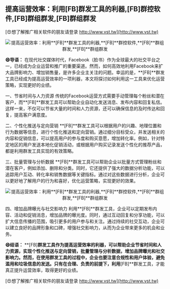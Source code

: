 ## **提高运营效率：利用**[FB]**群发工具的利器,**[FB]**群控软件,**[FB]**群组群发,**[FB]**群组群发**

[😍想了解推广相关软件的朋友请登录 http://www.vst.tw](http://www.vst.tw)

 <center><img src="https://vst.tw/MP4/tuiguang/png/0.png" alt="提高运营效率：利用**[FB]**群发工具的利器,**[FB]**群控软件,**[FB]**群组群发,**[FB]**群组群发"></center>

**😄导语：**
在现代社交媒体时代，Facebook（脸书）作为全球最大的社交平台之一，已经成为企业运营和推广的重要渠道。然而，如何高效地利用Facebook来扩大品牌影响力、增加销售量，是许多企业主关注的问题。幸运的是，**[FB]**群发工具已经成为提高运营效率的一项利器，本文将探讨如何利用这一工具来优化运营策略，实现更好的业绩。

一、节省时间与人力资源
传统的Facebook运营方式需要手动管理每个粉丝和潜在客户，而**[FB]**群发工具可以帮助企业自动化发送消息、发布内容和回复私信。这样一来，不仅可以节省大量的时间和人力资源，还可以确保信息的及时传达和回复，提高客户满意度。

二、个性化推送与定向营销
**[FB]**群发工具可以根据用户的兴趣、地理位置和行为数据等信息，进行个性化推送和定向营销。通过细分目标受众，并发送相关的内容和促销信息，可以提高用户的参与度和购买意愿，增加转化率。例如，针对特定地区的用户发送本地化促销活动，或根据用户购买记录发送个性化的推荐产品，都是利用群发工具实现的有效策略。

三、批量管理与分析数据
**[FB]**群发工具可以帮助企业以批量方式管理粉丝和潜在客户，例如添加、删除和分类。同时，它还提供了强大的数据分析功能，可以追踪用户互动、转化率和销售数据等关键指标。通过对这些数据进行分析，企业可以更好地了解用户的行为和喜好，优化运营策略，实现更好的效果。

 <center><img src="https://vst.tw/MP4/tuiguang/png/2.png" alt="提高运营效率：利用**[FB]**群发工具的利器,**[FB]**群控软件,**[FB]**群组群发,**[FB]**群组群发"></center>

四、增加品牌曝光与社交影响力
利用**[FB]**群发工具，企业可以定期发布内容、活动和促销消息，增加品牌的曝光度。同时，通过互动回复和分享功能，可以扩大信息传播的范围，吸引更多的用户参与和关注。通过持续的社交互动，企业可以建立良好的品牌形象和口碑，增强社交影响力，从而为企业带来更多的机会和业务。

**😄结语：**
**[FB]**群发工具作为提高运营效率的利器，可以帮助企业节省时间和人力资源，实现个性化推送与定向营销，批量管理与分析数据，增加品牌曝光和社交影响力。然而，在使用群发工具的过程中，企业也要注意合规性和用户体验，避免滥用和垃圾信息的发送。只有在合理、负责的前提下，利用**[FB]**群发工具，才能真正提升运营效率，取得更好的业绩。

[😍想了解推广相关软件的朋友请登录 http://www.vst.tw](http://www.vst.tw)



